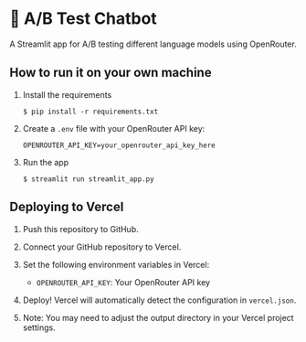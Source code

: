 # 💬 A/B Test Chatbot

A Streamlit app for A/B testing different language models using OpenRouter.

## How to run it on your own machine

1. Install the requirements

   ```
   $ pip install -r requirements.txt
   ```

2. Create a `.env` file with your OpenRouter API key:

   ```
   OPENROUTER_API_KEY=your_openrouter_api_key_here
   ```

3. Run the app

   ```
   $ streamlit run streamlit_app.py
   ```

## Deploying to Vercel

1. Push this repository to GitHub.

2. Connect your GitHub repository to Vercel.

3. Set the following environment variables in Vercel:
   - `OPENROUTER_API_KEY`: Your OpenRouter API key

4. Deploy! Vercel will automatically detect the configuration in `vercel.json`.

5. Note: You may need to adjust the output directory in your Vercel project settings.
